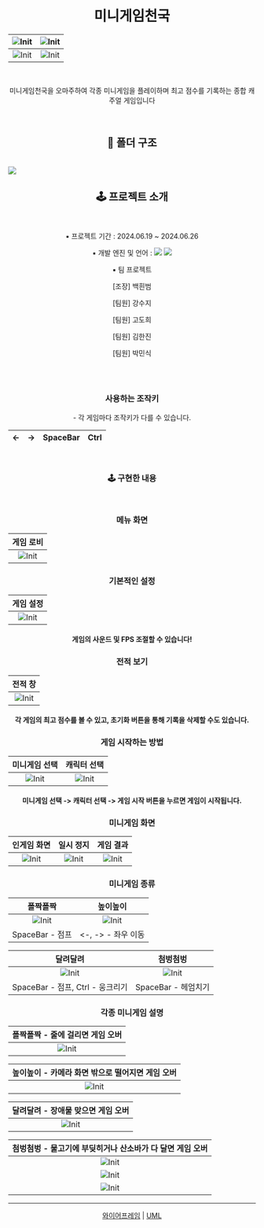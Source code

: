 <h1 align = "center"><b>미니게임천국</b></h1>
<div align = "center">
 
|![Init](https://github.com/BaekHyenBeom/MinigameHeaven/assets/167046656/c60bb96a-2538-4928-8c0b-ae919aa90cf0)|![Init](https://github.com/BaekHyenBeom/MinigameHeaven/assets/167046656/c44e00d8-e226-4316-9774-27cb9f977462)|
|:------:|:------:|
|![Init](https://github.com/BaekHyenBeom/MinigameHeaven/assets/167046656/e981c428-1ac5-48a3-86ca-73201f02087a)|![Init](https://github.com/BaekHyenBeom/MinigameHeaven/assets/167046656/ab438a4c-ec86-44e5-98b1-12829243f2c9)|

</div>
</br>
<div align = "center"> 
 
미니게임천국을 오마주하여 각종 미니게임을 플레이하며 최고 점수를 기록하는 종합 캐주얼 게임입니다

</div>
</br>
<h2 align = "center"><b>📁 폴더 구조 </b></h2>
</br>
<img src="https://github.com/BaekHyenBeom/MinigameHeaven/assets/167046656/866f3f62-2c9a-47a5-8ebe-9d16b7a4e8a8"/>
</div>
</br>
<h2 align = "center"><b>🕹 프로젝트 소개 </b></h2>
</br>

<div align = "center">
 
▪ 프로젝트 기간 : 2024.06.19 ~ 2024.06.26

▪ 개발 엔진 및 언어 : 
<img src="https://img.shields.io/badge/c%23-%23239120.svg?style=for-the-badge&logo=c-sharp&logoColor=white"/>
<img src="https://img.shields.io/badge/unity%20-%23000000.svg?&style=for-the-badge&logo=unity&logoColor=white"/>

▪ 팀 프로젝트

[조장] 백흰범

[팀원] 강수지

[팀원] 고도희

[팀원] 김한진

[팀원] 박민식

</br>
</br>
<h3 align = "center"><b>사용하는 조작키</b></h3>
- 각 게임마다 조작키가 다를 수 있습니다.

|<-|->|SpaceBar|Ctrl|
|:------:|:------:|:------:|:------:|

</br>
<h3 align = "center"><b>🕹 구현한 내용</b></h3>

</br>

<h3>메뉴 화면</h3>

|게임 로비|
|:------:|
|![Init](https://github.com/BaekHyenBeom/MinigameHeaven/assets/167046656/236b36da-e953-48aa-8b63-658d5311c593)|

<h3>기본적인 설정</h3>

|게임 설정|
|:------:|
|![Init](https://github.com/BaekHyenBeom/MinigameHeaven/assets/167046656/a4462a2d-2129-4958-8fec-29ab4f461b39)|

<h4>게임의 사운드 및 FPS 조절할 수 있습니다!</h4>

<h3>전적 보기</h3>

|전적 창|
|:------:|
|![Init](https://github.com/BaekHyenBeom/MinigameHeaven/assets/167046656/ddebcc24-eabd-4d15-a52f-9bba404d9f3a)|

<h4>각 게임의 최고 점수를 볼 수 있고, 초기화 버튼을 통해 기록을 삭제할 수도 있습니다. </h4>

<h3>게임 시작하는 방법</h3>

|미니게임 선택|캐릭터 선택|
|:------:|:------:|
|![Init](https://github.com/BaekHyenBeom/MinigameHeaven/assets/167046656/03922630-527a-44b8-80b8-6906308a9faa)|![Init](https://github.com/BaekHyenBeom/MinigameHeaven/assets/167046656/801ca3d2-8585-4529-b88b-70f4dd36e381)|

<h4>미니게임 선택 -> 캐릭터 선택 -> 게임 시작 버튼을 누르면 게임이 시작됩니다.</h4>

<h3>미니게임 화면</h3>

|인게임 화면|일시 정지|게임 결과|
|:------:|:------:|:------:|
|![Init](https://github.com/BaekHyenBeom/MinigameHeaven/assets/167046656/d1d182fa-6367-4efc-9d47-9eca8170ebed)|![Init](https://github.com/BaekHyenBeom/MinigameHeaven/assets/167046656/ad83f07d-faca-4a1e-9853-fed5e760e786)|![Init](https://github.com/BaekHyenBeom/MinigameHeaven/assets/167046656/c04f92cc-a279-466d-99a2-0b1c8c74bc60)|

<h3>미니게임 종류</h3>

|폴짝폴짝|높이높이|
|:------:|:------:|
|![Init](https://github.com/BaekHyenBeom/MinigameHeaven/assets/167046656/c60bb96a-2538-4928-8c0b-ae919aa90cf0)|![Init](https://github.com/BaekHyenBeom/MinigameHeaven/assets/167046656/c44e00d8-e226-4316-9774-27cb9f977462)|
|SpaceBar - 점프|<-, -> - 좌우 이동|

|달려달려|첨벙첨벙|
|:------:|:------:|
|![Init](https://github.com/BaekHyenBeom/MinigameHeaven/assets/167046656/e981c428-1ac5-48a3-86ca-73201f02087a)|![Init](https://github.com/BaekHyenBeom/MinigameHeaven/assets/167046656/ab438a4c-ec86-44e5-98b1-12829243f2c9)|
|SpaceBar - 점프, Ctrl - 웅크리기|SpaceBar - 헤엄치기|

<h3>각종 미니게임 설명</h3>

| 폴짝폴짝 - 줄에 걸리면 게임 오버 |
|:------:|
|![Init](https://github.com/BaekHyenBeom/MinigameHeaven/assets/167046656/fcbfb309-9922-4e0f-9a61-76c5686039f1)|

| 높이높이 - 카메라 화면 밖으로 떨어지면 게임 오버 |
|:------:|
|![Init](https://github.com/BaekHyenBeom/MinigameHeaven/assets/167046656/02edad43-7be4-4428-8313-e206a0bcb745)|

| 달려달려 - 장애물 맞으면 게임 오버 |
|:------:|
|![Init](https://github.com/BaekHyenBeom/MinigameHeaven/assets/167046656/730180a9-eb27-4deb-9cd1-f346248f156a)|

| 첨벙첨벙 - 물고기에 부딪히거나 산소바가 다 달면 게임 오버 |
|:------:|
|![Init](https://github.com/BaekHyenBeom/MinigameHeaven/assets/167046656/a01ddc1e-e8a1-461f-89f6-85376d932b27)|
|![Init](https://github.com/BaekHyenBeom/MinigameHeaven/assets/167046656/09a1127a-0b73-463d-a00b-dd0b58d53460)|
|![Init](https://github.com/BaekHyenBeom/MinigameHeaven/assets/167046656/54718eaa-6d13-4b76-8949-780b6f64553d)|

---

[와이어프레임](https://www.figma.com/design/cBMb8lC9C5rD7DJre6YseB/%EC%8B%AC%ED%99%94-%EC%A3%BC%EC%B0%A8---C1?node-id=0-1&t=eg9Q8BpC4xjWRIky-0) |
[UML](https://www.figma.com/board/hvEsS5gMA1l2eJZNJq1nWM/%EC%8B%AC%ED%99%94-%EC%A3%BC%EC%B0%A8---C1?node-id=0-1&t=CE62hPDncO7oU9b4-0)

</div>
